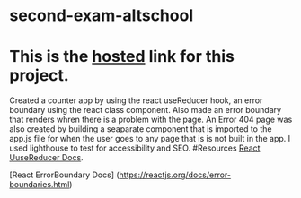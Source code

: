 # second-exam-altschool

# This is the [hosted](http://second-exam-altschool.vercel.app/) link for this project.
 Created a counter app by using the react useReducer hook, an error boundary using the react class component. Also made an error boundary that renders whren there is a problem with the page. An Error 404 page was also created by building a seaparate component that is  imported to the app.js file for when the user goes to any page that is  is not built in the app. I used lighthouse to test for accessibility and SEO.
 #Resources
 [React UuseReducer Docs](https://reactjs.org/docs/hooks-reference.html).
 
 [React ErrorBoundary Docs] (https://reactjs.org/docs/error-boundaries.html)
 
